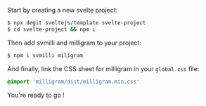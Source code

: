 Start by creating a new svelte project:

```bash
$ npx degit sveltejs/template svelte-project
$ cd svelte-project && npm i
```

Then add svmilli and milligram to your project:
```bash
$ npm i svmilli miligram
```

And finally, link the CSS sheet for milligram in your `global.css` file:

```css
@import 'milligram/dist/milligram.min.css'
```

You're ready to go !
